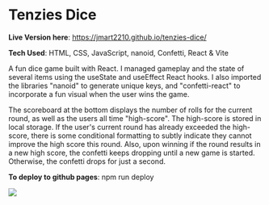 # Tenzies Dice
**Live Version here**: https://jmart2210.github.io/tenzies-dice/

**Tech Used**: HTML, CSS, JavaScript, nanoid, Confetti, React & Vite

A fun dice game built with React. I managed gameplay and the state of several items using the useState and useEffect React hooks. I also imported the libraries "nanoid" to generate unique keys, and "confetti-react" to incorporate a fun visual when the user wins the game.

The scoreboard at the bottom displays the number of rolls for the current round, as well as the users all time "high-score". The high-score is stored in local storage. If the user's current round has already exceeded the high-score, there is some conditional formatting to subtly indicate they cannot improve the high score this round. Also, upon winning if the round results in a new high score, the confetti keeps dropping until a new game is started. Otherwise, the confetti drops for just a second. 

**To deploy to github pages**: npm run deploy 

<img src="./public/ten-dice-example.gif" />

